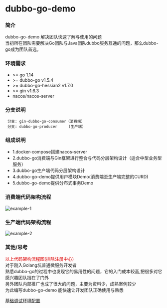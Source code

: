 # dubbo-go-demo

### 简介
  dubbo-go-demo 解决团队快速了解与使用的问题<br>
  当初所在团队需要解决Go团队与Java团队dubbo服务互通的问题，那么dubbo-go成为团队首选。

### 环境需求
* \>= go 1.14
* \>= dubbo-go v1.5.4
* \>= dubbo-go-hessian2 v1.7.0
* \>= gin v1.6.3
* nacos/nacos-server

### 分支说明
```code
 分支: gin-dubbo-go-consumer（消费端） 
 分支: dubbo-go-producer     (生产端)
```
### 组成说明
  * 1.docker-compose搭建nacos-server
  * 2.dubbo-go消费端与Gin框架进行整合与代码分层架构设计（适合中型业务型服务） 
  * 3.dubbo-go生产端代码分层架构设计
  * 4.dubbo-go-demo提供用户模块Demo(消费端至生产端完整的CURD)
  * 5.dubbo-go-demo提供分布式事务Demo

### 消费端代码架构流程
![example-1](https://github.com/MengyangRen/dubbo-go-demo/blob/gin-dubbo-go-consumer/doc/example-01.jpg)
### 生产端代码架构流程
![example-2](https://github.com/MengyangRen/dubbo-go-demo/blob/gin-dubbo-go-consumer/doc/example-02.jpg)

### 其他/思考
  <font color="#dd0000">以上代码架构流程图(排除注册中心)</font><br>
  对于刚入Golang坑普通微服务开发者<br>
  熟悉dubbo-go的过程中也发现它的易用性的问题，它的入门成本较高,把很多对它感兴趣团队挡在了门外<br>
  另外团队内部推广也成了很大的问题，主要为资料少，成熟案例较少 <br>
  为此编写dubbo-go-demo 能快速让开发团队正确使用与熟悉  <br>

  [基础调试环境配置](https://github.com/MengyangRen/dubbo-go-demo/blob/gin-dubbo-go-consumer/doc/example.md)


